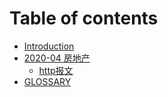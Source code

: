 # Table of contents

* [Introduction](README.md)
* [2020-04 房地产](20200429.md)
   * [http报文](20200429/http.md)
* [GLOSSARY](glossary.md)


